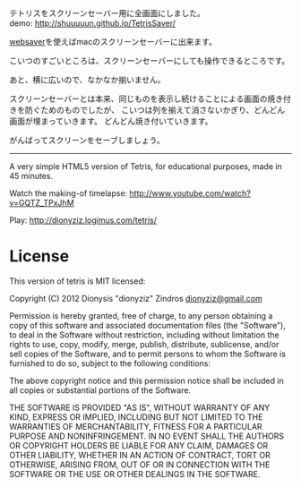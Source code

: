 テトリスをスクリーンセーバー用に全画面にしました。  
demo: <http://shuuuuun.github.io/TetrisSaver/>

[websaver](https://github.com/michaelhogg/websaver)を使えばmacのスクリーンセーバーに出来ます。

こいつのすごいところは、スクリーンセーバーにしても操作できるところです。

あと、横に広いので、なかなか揃いません。

スクリーンセーバーとは本来、同じものを表示し続けることによる画面の焼き付きを防ぐためのものでしたが、
こいつは列を揃えて消さないかぎり、どんどん画面が埋まっていきます。
どんどん焼き付いていきます。

がんばってスクリーンをセーブしましょう。

-----
A very simple HTML5 version of Tetris, for educational purposes, made in 45 minutes.

Watch the making-of timelapse:
http://www.youtube.com/watch?v=GQTZ_TPxJhM

Play:
http://dionyziz.logimus.com/tetris/

License
=======
This version of tetris is MIT licensed:

Copyright (C) 2012 Dionysis "dionyziz" Zindros <dionyziz@gmail.com>

Permission is hereby granted, free of charge, to any person obtaining a copy of this software and associated documentation files (the "Software"), to deal in the Software without restriction, including without limitation the rights to use, copy, modify, merge, publish, distribute, sublicense, and/or sell copies of the Software, and to permit persons to whom the Software is furnished to do so, subject to the following conditions:

The above copyright notice and this permission notice shall be included in all copies or substantial portions of the Software.

THE SOFTWARE IS PROVIDED "AS IS", WITHOUT WARRANTY OF ANY KIND, EXPRESS OR IMPLIED, INCLUDING BUT NOT LIMITED TO THE WARRANTIES OF MERCHANTABILITY, FITNESS FOR A PARTICULAR PURPOSE AND NONINFRINGEMENT. IN NO EVENT SHALL THE AUTHORS OR COPYRIGHT HOLDERS BE LIABLE FOR ANY CLAIM, DAMAGES OR OTHER LIABILITY, WHETHER IN AN ACTION OF CONTRACT, TORT OR OTHERWISE, ARISING FROM, OUT OF OR IN CONNECTION WITH THE SOFTWARE OR THE USE OR OTHER DEALINGS IN THE SOFTWARE.
